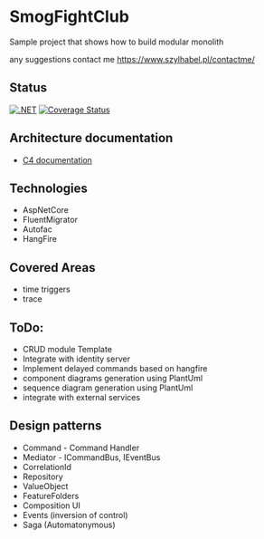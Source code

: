 # SmogFightClub
Sample project that shows how to build modular monolith

any suggestions contact me https://www.szylhabel.pl/contactme/

## Status
[![.NET](https://github.com/mr0zek/SmogFightClub/actions/workflows/dotnet.yml/badge.svg)](https://github.com/mr0zek/SmogFightClub/actions/workflows/dotnet.yml)
[![Coverage Status](https://coveralls.io/repos/github/mr0zek/SmogFightClub/badge.svg?branch=master)](https://coveralls.io/github/mr0zek/SmogFightClub?branch=master)

## Architecture documentation
- [C4 documentation](https://github.com/mr0zek/SmogFightClub/blob/master/c4.md)

## Technologies
- AspNetCore 
- FluentMigrator 
- Autofac
- HangFire

## Covered Areas
- time triggers
- trace

## ToDo:
- CRUD module Template
- Integrate with identity server
- Implement delayed commands based on hangfire
- component diagrams generation using PlantUml
- sequence diagram generation using PlantUml
- integrate with external services
  
## Design patterns
- Command - Command Handler
- Mediator - ICommandBus, IEventBus
- CorrelationId
- Repository
- ValueObject
- FeatureFolders
- Composition UI
- Events (inversion of control)
- Saga (Automatonymous)
